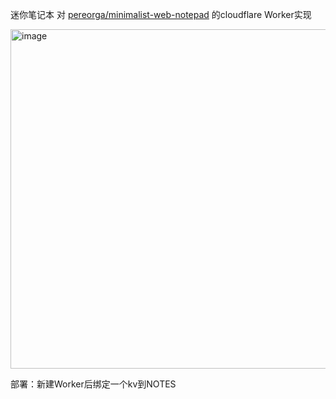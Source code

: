 迷你笔记本 对 [pereorga/minimalist-web-notepad](https://github.com/pereorga/minimalist-web-notepad) 的cloudflare Worker实现

<img width="955" height="543" alt="image" src="https://github.com/user-attachments/assets/56189630-43f0-4886-ba60-5f659ed5daf4" />

部署：新建Worker后绑定一个kv到NOTES